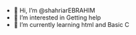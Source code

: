 - 👋 Hi, I’m @shahriarEBRAHIM
- 👀 I’m interested in Getting help
- 🌱 I’m currently learning html and Basic C
